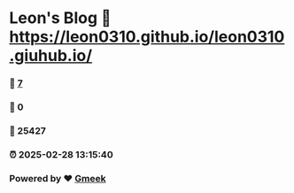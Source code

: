 # Leon's Blog :link: https://leon0310.github.io/leon0310.giuhub.io/ 
### :page_facing_up: [7](https://leon0310.github.io/leon0310.giuhub.io//tag.html) 
### :speech_balloon: 0 
### :hibiscus: 25427 
### :alarm_clock: 2025-02-28 13:15:40 
### Powered by :heart: [Gmeek](https://github.com/Meekdai/Gmeek)
